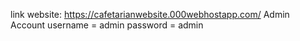 link website: https://cafetarianwebsite.000webhostapp.com/
Admin Account
username = admin
password = admin
